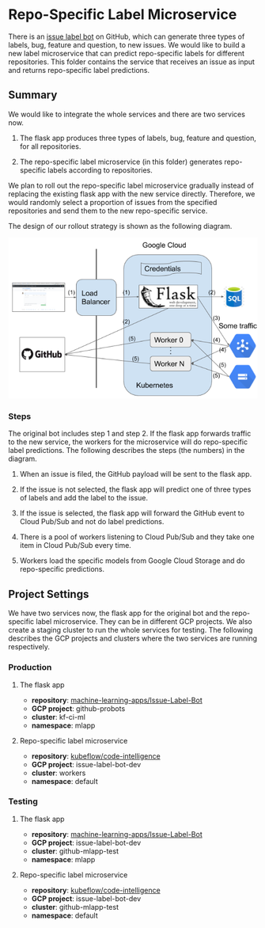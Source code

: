 # Repo-Specific Label Microservice

There is an [issue label bot](https://mlbot.net) on GitHub, which can generate three types of labels, bug, feature and question, to new issues.
We would like to build a new label microservice that can predict repo-specific labels for different repositories.
This folder contains the service that receives an issue as input and returns repo-specific label predictions.


## Summary

We would like to integrate the whole services and there are two services now.

1. The flask app produces three types of labels, bug, feature and question, for all repositories.

1. The repo-specific label microservice (in this folder) generates repo-specific labels according to repositories.

We plan to roll out the repo-specific label microservice gradually instead of replacing the existing flask app with the new service directly.
Therefore, we would randomly select a proportion of issues from the specified repositories and send them to the new repo-specific service.

The design of our rollout strategy is shown as the following diagram.

![Image of Rollout Design](./images/rollout.png)

### Steps

The original bot includes step 1 and step 2.
If the flask app forwards traffic to the new service, the workers for the microservice will do repo-specific label predictions.
The following describes the steps (the numbers) in the diagram.

1. When an issue is filed, the GitHub payload will be sent to the flask app.

1. If the issue is not selected, the flask app will predict one of three types of labels and add the label to the issue.

1. If the issue is selected, the flask app will forward the GitHub event to Cloud Pub/Sub and not do label predictions.

1. There is a pool of workers listening to Cloud Pub/Sub and they take one item in Cloud Pub/Sub every time.

1. Workers load the specific models from Google Cloud Storage and do repo-specific predictions.


## Project Settings

We have two services now, the flask app for the original bot and the repo-specific label microservice.
They can be in different GCP projects.
We also create a staging cluster to run the whole services for testing.
The following describes the GCP projects and clusters where the two services are running respectively.

### Production

1. The flask app
    - **repository**: [machine-learning-apps/Issue-Label-Bot](https://github.com/machine-learning-apps/Issue-Label-Bot)
    - **GCP project**: github-probots
    - **cluster**: kf-ci-ml
    - **namespace**: mlapp

1. Repo-specific label microservice
    - **repository**: [kubeflow/code-intelligence](https://github.com/kubeflow/code-intelligence/tree/master/Label_Microservice)
    - **GCP project**: issue-label-bot-dev
    - **cluster**: workers
    - **namespace**: default

### Testing

1. The flask app
    - **repository**: [machine-learning-apps/Issue-Label-Bot](https://github.com/machine-learning-apps/Issue-Label-Bot)
    - **GCP project**: issue-label-bot-dev
    - **cluster**: github-mlapp-test
    - **namespace**: mlapp

1. Repo-specific label microservice
    - **repository**: [kubeflow/code-intelligence](https://github.com/kubeflow/code-intelligence/tree/master/Label_Microservice)
    - **GCP project**: issue-label-bot-dev
    - **cluster**: github-mlapp-test
    - **namespace**: default

